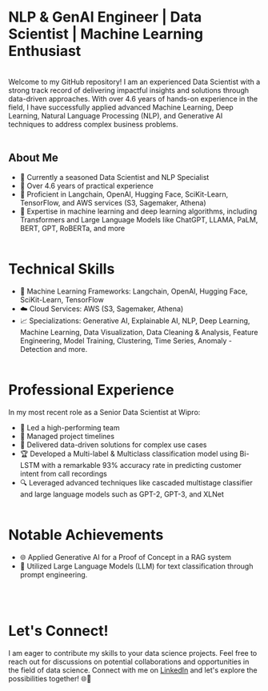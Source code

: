 # NLP & GenAI Engineer | Data Scientist | Machine Learning Enthusiast
</br>
Welcome to my GitHub repository! I am an experienced Data Scientist with a strong track record of delivering impactful insights and solutions through data-driven approaches. With over 4.6 years of hands-on experience in the field, I have successfully applied advanced Machine Learning, Deep Learning, Natural Language Processing (NLP), and Generative AI techniques to address complex business problems.
</br></br>

## About Me
- 💼 Currently a seasoned Data Scientist and NLP Specialist
- 🚀 Over 4.6 years of practical experience
- 🔧 Proficient in Langchain, OpenAI, Hugging Face, SciKit-Learn, TensorFlow, and AWS services (S3, Sagemaker, Athena)
- 🧠 Expertise in machine learning and deep learning algorithms, including Transformers and Large Language Models like ChatGPT, LLAMA, PaLM, BERT, GPT, RoBERTa, and more
</br></br>

# Technical Skills
- 🤖 Machine Learning Frameworks: Langchain, OpenAI, Hugging Face, SciKit-Learn, TensorFlow
- ☁️ Cloud Services: AWS (S3, Sagemaker, Athena)
- 📈 Specializations: Generative AI, Explainable AI, NLP, Deep Learning, Machine Learning, Data Visualization, Data Cleaning & Analysis, Feature Engineering, Model Training, Clustering, Time Series, Anomaly - Detection and more.
</br></br>
# Professional Experience
In my most recent role as a Senior Data Scientist at Wipro:
</br>
- 🚀 Led a high-performing team
- 📅 Managed project timelines
- 🎯 Delivered data-driven solutions for complex use cases
- 🏆 Developed a Multi-label & Multiclass classification model using Bi-LSTM with a remarkable 93% accuracy rate in predicting customer intent from call recordings
- 🔍 Leveraged advanced techniques like cascaded multistage classifier and large language models such as GPT-2, GPT-3, and XLNet
</br></br>
# Notable Achievements
- 🌐 Applied Generative AI for a Proof of Concept in a RAG system
- 📄 Utilized Large Language Models (LLM) for text classification through prompt engineering.

</br></br>
# Let's Connect!
I am eager to contribute my skills to your data science projects. Feel free to reach out for discussions on potential collaborations and opportunities in the field of data science. Connect with me on [LinkedIn](https://linkedin.com/in/yashasvi--shukla) and let's explore the possibilities together! 🌐🤝

<!---
yashasvi-shukl/yashasvi-shukl is a ✨ special ✨ repository because its `README.md` (this file) appears on your GitHub profile.
You can click the Preview link to take a look at your changes.
--->
